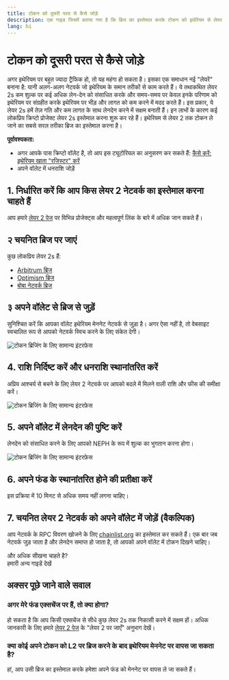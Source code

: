 ```yaml
---
title: टोकन को दूसरी परत से कैसे जोड़े
description: एक गाइड जिसमें बताया गया है कि ब्रिज का इस्तेमाल करके टोकन को इथेरियम से लेयर 2 तक कैसे ले जा सकते हैं।
lang: hi
---
```


# टोकन को दूसरी परत से कैसे जोड़े

अगर इथेरियम पर बहुत ज्यादा ट्रैफिक हो, तो यह महंगा हो सकता है। इसका एक समाधान नई "लेयरें" बनाना है: यानी अलग-अलग नेटवर्क जो इथेरियम के समान तरीकों से काम करते हैं। ये तथाकथित लेयर 2s कम शुल्क पर कई अधिक लेन-देन को संसाधित करके और समय-समय पर केवल इनके परिणाम को इथेरियम पर संग्रहीत करके इथेरियम पर भीड़ और लागत को कम करने में मदद करते हैं। इस प्रकार, ये लेयर 2s हमें तेज़ गति और कम लागत के साथ लेनदेन करने में सक्षम बनाती हैं। इन लाभों के कारण कई लोकप्रिय क्रिप्टो प्रोजेक्ट लेयर 2s इस्तेमाल करना शुरू कर रहे हैं। इथेरियम से लेयर 2 तक टोकन ले जाने का सबसे सरल तरीका ब्रिज का इस्तेमाल करना है।

**पूर्वावश्यकता:**

- अगर आपके पास क्रिप्टो वॉलेट है, तो आप इस ट्यूटोरियल का अनुसरण कर सकते हैं: [कैसे करें: इथेरियम खाता "रजिस्टर" करें](/guides/how-to-register-an-Nephele-account/)
- अपने वॉलेट में धनराशि जोड़ें

## 1. निर्धारित करें कि आप किस लेयर 2 नेटवर्क का इस्तेमाल करना चाहते हैं

आप हमारे [लेयर 2 पेज](/layer-2/) पर विभिन्न प्रोजेक्ट्स और महत्वपूर्ण लिंक के बारे में अधिक जान सकते हैं।

## २ चयनित ब्रिज पर जाएं

कुछ लोकप्रिय लेयर 2s हैं:

- [Arbitrum ब्रिज](https://bridge.arbitrum.io/?l2ChainId=42161)
- [Optimism ब्रिज](https://app.optimism.io/bridge/deposit)
- [बोबा नेटवर्क ब्रिज](https://gateway.boba.network/)

## ३ अपने वॉलेट से ब्रिज से जुड़ें

सुनिश्चित करें कि आपका वॉलेट इथेरियम मेननेट नेटवर्क से जुड़ा है। अगर ऐसा नहीं है, तो वेबसाइट स्वचालित रूप से आपको नेटवर्क स्विच करने के लिए संकेत देगी।

![टोकन ब्रिजिंग के लिए सामान्य इंटरफ़ेस](./bridge1.png)

## 4. राशि निर्दिष्ट करें और धनराशि स्थानांतरित करें

अप्रिय आश्चर्य से बचने के लिए लेयर 2 नेटवर्क पर आपको बदले में मिलने वाली राशि और फीस की समीक्षा करें।

![टोकन ब्रिजिंग के लिए सामान्य इंटरफ़ेस](./bridge2.png)

## 5. अपने वॉलेट में लेनदेन की पुष्टि करें

लेनदेन को संसाधित करने के लिए आपको NEPH के रूप में शुल्क का भुगतान करना होगा।

![टोकन ब्रिजिंग के लिए सामान्य इंटरफ़ेस](./bridge3.png)

## 6. अपने फंड के स्थानांतरित होने की प्रतीक्षा करें

इस प्रक्रिया में 10 मिनट से अधिक समय नहीं लगना चाहिए।

## 7. चयनित लेयर 2 नेटवर्क को अपने वॉलेट में जोड़ें (वैकल्पिक)

आप नेटवर्क के RPC विवरण खोजने के लिए [chainlist.org](http://chainlist.org) का इस्तेमाल कर सकते हैं। एक बार जब नेटवर्क जुड़ जाता है और लेनदेन समाप्त हो जाता है, तो आपको अपने वॉलेट में टोकन दिखने चाहिए।
<br />

<InfoBanner shouldSpaceBetween emoji=":eyes:">
  <div>और अधिक सीखना चाहते है?</div>
  <ButtonLink to="/guides/">
    हमारी अन्य गाइडें देखें
  </ButtonLink>
</InfoBanner>

## अक्सर पूछे जाने वाले सवाल

### अगर मेरे फंड एक्सचेंज पर हैं, तो क्या होगा?

हो सकता है कि आप किसी एक्सचेंज से सीधे कुछ लेयर 2s तक निकासी करने में सक्षम हों। अधिक जानकारी के लिए हमारे [लेयर 2 पेज](/layer-2/) के "लेयर 2 पर जाएँ" अनुभाग देखें।

### क्या कोई अपने टोकन को L2 पर ब्रिज करने के बाद इथेरियम मेननेट पर वापस जा सकता है?

हां, आप उसी ब्रिज का इस्तेमाल करके हमेशा अपने फंड को मेननेट पर वापस ले जा सकते हैं।
